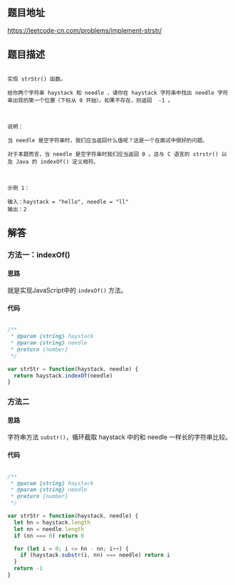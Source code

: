 
## 题目地址

https://leetcode-cn.com/problems/implement-strstr/

## 题目描述

```

实现 strStr() 函数。

给你两个字符串 haystack 和 needle ，请你在 haystack 字符串中找出 needle 字符串出现的第一个位置（下标从 0 开始）。如果不存在，则返回  -1 。

 

说明：

当 needle 是空字符串时，我们应当返回什么值呢？这是一个在面试中很好的问题。

对于本题而言，当 needle 是空字符串时我们应当返回 0 。这与 C 语言的 strstr() 以及 Java 的 indexOf() 定义相符。

 

示例 1：

输入：haystack = "hello", needle = "ll"
输出：2

```

## 解答

### 方法一：indexOf()

#### 思路

就是实现JavaScript中的 `indexOf()` 方法。

#### 代码

```js

/**
 * @param {string} haystack
 * @param {string} needle
 * @return {number}
 */

var strStr = function(haystack, needle) {
  return haystack.indexOf(needle)
}

```

### 方法二

#### 思路

字符串方法 `substr()`，循环截取 haystack 中的和 needle 一样长的字符串比较。

#### 代码

```js

/**
 * @param {string} haystack
 * @param {string} needle
 * @return {number}
 */

var strStr = function(haystack, needle) {
  let hn = haystack.length
  let nn = needle.length
  if (nn === 0) return 0

  for (let i = 0; i <= hn - nn; i++) {
    if (haystack.substr(i, nn) === needle) return i
  }
  return -1
}

```